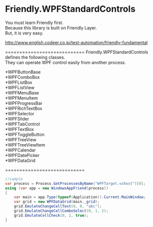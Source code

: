 Friendly.WPFStandardControls
============================

You must learn Friendly first.  
Because this library is built on Friendly Layer.  
But, it is very easy.  

http://www.english.codeer.co.jp/test-automation/friendly-fundamental  

============================
Friendly.WPFStandardControls defines the following classes.   
They can operate WPF control easily from another process.   

*WPFButtonBase  
*WPFComboBox  
*WPFListBox  
*WPFListView  
*WPFMenuBase  
*WPFMenuItem  
*WPFProgressBar  
*WPFRichTextBox  
*WPFSelector  
*WPFSlider  
*WPFTabControl  
*WPFTextBox  
*WPFToggleButton  
*WPFTreeView  
*WPFTreeViewItem  
*WPFCalendar  
*WPFDatePicker  
*WPFDataGrid  

============================
```cs  
//sample  
var process = Process.GetProcessesByName("WPFTarget.vshost")[0];  
using (var app = new WindowsAppFriend(process))  
{  
    var main = app.Type(typeof(Application)).Current.MainWindow;  
    var grid = new WPFDataGrid(main._grid);  
    grid.EmulateChangeCellText(0, 0, "abc");  
    grid.EmulateChangeCellComboSelect(0, 1, 2);  
    grid.EmulateCellCheck(0, 2, true);  
}  
```